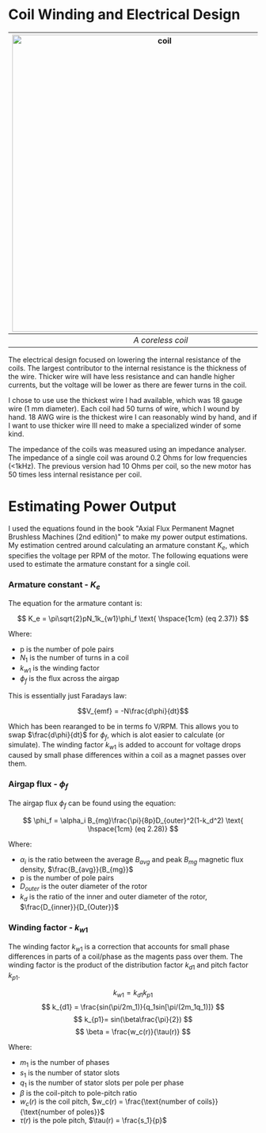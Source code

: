 # Coil Winding and Electrical Design

|<img width="600" height="600" alt="coil" src="https://github.com/user-attachments/assets/5f0fc5c2-65ef-4652-a312-34c36b6c230f" />|
|:--:| 
| *A coreless coil* |

The electrical design focused on lowering the internal resistance of the coils. The largest contributor to the internal resistance is the thickness of the wire. Thicker wire will have less resistance and can handle higher currents, but the voltage will be lower as there are fewer turns in the coil. 

I chose to use use the thickest wire I had available, which was 18 gauge wire (1 mm diameter). Each coil had 50 turns of wire, which I wound by hand. 18 AWG wire is the thickest wire I can reasonably wind by hand, and if I want to use thicker wire Ill need to make a specialized winder of some kind. 

The impedance of the coils was measured using an impedance analyser. The impedance of a single coil was around 0.2 Ohms for low frequencies (<1kHz). The previous version had 10 Ohms per coil, so the new motor has 50 times less internal resistance per coil.

# Estimating Power Output 
I used the equations found in the book "Axial Flux Permanent Magnet Brushless Machines (2nd edition)" to make my power output estimations. My estimation centred around calculating an armature constant $K_e$, which specifies the voltage per RPM of the motor. The following equations were used to estimate the armature constant for a single coil.

### Armature constant - $K_e$
The equation for the armature contant is: 

$$ 
K_e = \pi\sqrt{2}pN_1k_{w1}\phi_f    \text{ \hspace{1cm} (eq 2.37)}
$$

Where: 
* p is the number of pole pairs 
* $N_1$ is the number of turns in a coil
* $k_{w1}$ is the winding factor
* $\phi_f$ is the flux across the airgap

This is essentially just Faradays law: 

$$V_{emf} = -N\frac{d\phi}{dt}$$

Which has been rearanged to be in terms fo V/RPM. This allows you to swap $\frac{d\phi}{dt}$ for $\phi_f$, which is alot easier to calculate (or simulate). The winding factor $k_{w1}$ is added to account for voltage drops caused by small phase differences within a coil as a magnet passes over them.   

### Airgap flux - $\phi_f$
The airgap flux $\phi_f$ can be found using the equation: 

$$
\phi_f = \alpha_i B_{mg}\frac{\pi}{8p}D_{outer}^2(1-k_d^2) \text{ \hspace{1cm} (eq 2.28)}
$$

Where: 
* $\alpha_i$ is the ratio between the average $B_{avg}$ and peak $B_{mg}$ magnetic flux density, $\frac{B_{avg}}{B_{mg}}$
* p is the number of pole pairs
* $D_{outer}$ is the outer diameter of the rotor
* $k_d$ is the ratio of the inner and outer diameter of the rotor, $\frac{D_{inner}}{D_{Outer}}$

### Winding factor - $k_{w1}$
The winding factor $k_{w1}$ is a correction that accounts for small phase differences in parts of a coil/phase as the magents pass over them. The winding factor is the product of the distribution factor $k_{d1}$ and pitch factor $k_{p1}$. 

$$
k_{w1} = k_{d1}k_{p1}
$$
$$
k_{d1} = \frac{sin(\pi/2m_1)}{q_1sin[\pi/(2m_1q_1)]}
$$
$$
k_{p1}= sin(\beta\frac{\pi}{2})
$$
$$
\beta = \frac{w_c(r)}{\tau(r)}
$$

Where: 
* $m_1$ is the number of phases
* $s_1$ is the number of stator slots
* $q_1$ is the number of stator slots per pole per phase
* $\beta$ is the coil-pitch to pole-pitch ratio
* $w_c(r)$ is the coil pitch, $w_c(r) = \frac{\text{number of coils}}{\text{number of poles}}$
* $\tau(r)$ is the pole pitch, $\tau(r) = \frac{s_1}{p}$



